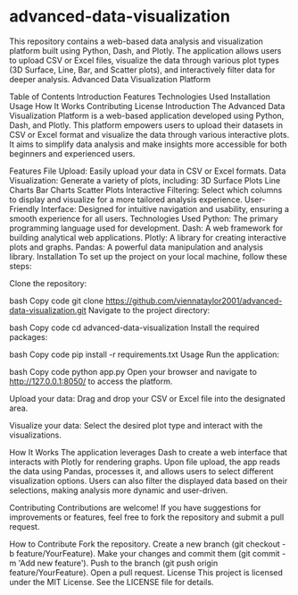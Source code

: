 # advanced-data-visualization
This repository contains a web-based data analysis and visualization platform built using Python, Dash, and Plotly. The application allows users to upload CSV or Excel files, visualize the data through various plot types (3D Surface, Line, Bar, and Scatter plots), and interactively filter data for deeper analysis.
Advanced Data Visualization Platform

Table of Contents
Introduction
Features
Technologies Used
Installation
Usage
How It Works
Contributing
License
Introduction
The Advanced Data Visualization Platform is a web-based application developed using Python, Dash, and Plotly. This platform empowers users to upload their datasets in CSV or Excel format and visualize the data through various interactive plots. It aims to simplify data analysis and make insights more accessible for both beginners and experienced users.

Features
File Upload: Easily upload your data in CSV or Excel formats.
Data Visualization: Generate a variety of plots, including:
3D Surface Plots
Line Charts
Bar Charts
Scatter Plots
Interactive Filtering: Select which columns to display and visualize for a more tailored analysis experience.
User-Friendly Interface: Designed for intuitive navigation and usability, ensuring a smooth experience for all users.
Technologies Used
Python: The primary programming language used for development.
Dash: A web framework for building analytical web applications.
Plotly: A library for creating interactive plots and graphs.
Pandas: A powerful data manipulation and analysis library.
Installation
To set up the project on your local machine, follow these steps:

Clone the repository:

bash
Copy code
git clone https://github.com/viennataylor2001/advanced-data-visualization.git
Navigate to the project directory:

bash
Copy code
cd advanced-data-visualization
Install the required packages:

bash
Copy code
pip install -r requirements.txt
Usage
Run the application:

bash
Copy code
python app.py
Open your browser and navigate to http://127.0.0.1:8050/ to access the platform.

Upload your data: Drag and drop your CSV or Excel file into the designated area.

Visualize your data: Select the desired plot type and interact with the visualizations.

How It Works
The application leverages Dash to create a web interface that interacts with Plotly for rendering graphs. Upon file upload, the app reads the data using Pandas, processes it, and allows users to select different visualization options. Users can also filter the displayed data based on their selections, making analysis more dynamic and user-driven.

Contributing
Contributions are welcome! If you have suggestions for improvements or features, feel free to fork the repository and submit a pull request.

How to Contribute
Fork the repository.
Create a new branch (git checkout -b feature/YourFeature).
Make your changes and commit them (git commit -m 'Add new feature').
Push to the branch (git push origin feature/YourFeature).
Open a pull request.
License
This project is licensed under the MIT License. See the LICENSE file for details.

